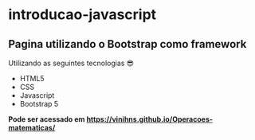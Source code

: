 # introducao-javascript

## Pagina utilizando o **Bootstrap** como framework

Utilizando as seguintes tecnologias :sunglasses:

* HTML5  
* CSS
* Javascript
* Bootstrap 5

<strong> Pode ser acessado em https://vinihns.github.io/Operacoes-matematicas/ </strong>
